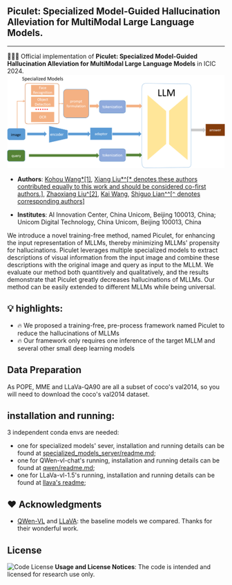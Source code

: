 


## Piculet: Specialized Model-Guided Hallucination Alleviation for MultiModal Large Language Models.  
---
🚀🚀🚀 Official implementation of **Piculet: Specialized Model-Guided Hallucination Alleviation for MultiModal Large Language Models** in ICIC 2024.
![flowchart-piculet.png](flowchart-piculet.png)

- **Authors**: [Kohou Wang*[1]](), [Xiang Liu*^[* denotes these authors contributed equally to this work and should be considered co-first authors.]](), [Zhaoxiang Liu\^[2]](), [Kai Wang](), [Shiguo Lian\^^[`^` denotes corresponding authors]]()

[^1]: These authors contributed equally to this work and should be considered co-first authors.
[^2]: Corresponding authors

- **Institutes**: AI Innovation Center, China Unicom, Beijing 100013, China; Unicom Digital Technology, China Unicom, Beijing 100013, China

We introduce a novel training-free method, named Piculet, for enhancing the input representation of MLLMs, thereby minimizing MLLMs' propensity for hallucinations. Piculet leverages multiple specialized models to extract descriptions of visual information from the input image and combine these descriptions with the original image and query as input to the MLLM. We evaluate our method both quantitively and qualitatively, and the results demonstrate that Piculet greatly decreases hallucinations of MLLMs. Our method can be easily extended to different MLLMs while being universal.

## 💡 highlights: 
- 🔥 We proposed a training-free, pre-process framework named Piculet to reduce the hallucinations of MLLMs
- 🔥 Our framework only requires one inference of the target MLLM and several other small deep learning models

## Data Preparation

As POPE, MME and LLaVa-QA90 are all a subset of coco's val2014, so you will need to download the coco's val2014 dataset.


## installation and running:
3 independent conda envs are needed:
- one for specialized models' sever, 
  installation and running details can be found at [specialized_models_server/readme.md](specialized_models_server/readme.md);
- one for QWen-vl-chat's running, installation and running details can be found at [qwen/readme.md](qwen/README.md);
- one for LLaVa-vl-1.5's running, installation and running details can be found at [llava's readme](llava/README.md);
  



## ❤️ Acknowledgments
- [QWen-VL](https://github.com/QwenLM/Qwen-VL) and [LLaVA](https://github.com/haotian-liu/LLaVA): the baseline models we compared. Thanks for their wonderful work.


## License
![Code License](https://img.shields.io/badge/Code%20License-Apache_2.0-green.svg) **Usage and License Notices**: The code is intended and licensed for research use only. 